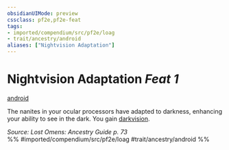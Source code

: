 ```yaml
---
obsidianUIMode: preview
cssclass: pf2e,pf2e-feat
tags:
- imported/compendium/src/pf2e/loag
- trait/ancestry/android
aliases: ["Nightvision Adaptation"]
---
```

# Nightvision Adaptation  *Feat 1*  
[android](android-loag.md)  


The nanites in your ocular processors have adapted to darkness, enhancing your ability to see in the dark. You gain [darkvision](rules/abilities/darkvision.md).

*Source: Lost Omens: Ancestry Guide p. 73*  
%% #imported/compendium/src/pf2e/loag #trait/ancestry/android %%